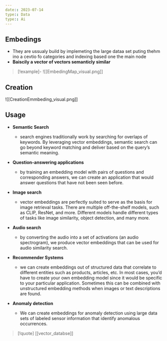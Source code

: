 ```yaml
---
date:: 2023-07-14
type:: Data 
type:: Ai
---
```

## Embedings 
- They are ussualy build by implemeting the large dataa  set puting thehm ino a cevtio fo categories and indexing based one the main node 
- **Baiscily a vector of vectors semanticly similar**
>[!example]-
>![[EmbedingMap_visual.png]]
## Creation
![[CreationEmmbeding_visual.png]]
## Usage
- **Semantic Search**
	- search engines traditionally work by searching for overlaps of keywords. By leveraging vector embeddings, semantic search can go beyond keyword matching and deliver based on the query’s semantic meaning.
    
- **Question-answering applications** 
	- by training an embedding model with pairs of questions and corresponding answers, we can create an application that would answer questions that have not been seen before.
    
- **Image search** 
	- vector embeddings are perfectly suited to serve as the basis for image retrieval tasks. There are multiple off-the-shelf models, such as CLIP, ResNet, and more. Different models handle different types of tasks like image similarity, object detection, and many more.
    
- **Audio search**
	- by converting the audio into a set of activations (an audio spectrogram), we produce vector embeddings that can be used for audio similarity search.
    
- **Recommender Systems**
	- we can create embeddings out of structured data that correlate to different entities such as products, articles, etc. In most cases, you’d have to create your own embedding model since it would be specific to your particular application. Sometimes this can be combined with unstructured embedding methods when images or text descriptions are found.
    
- **Anomaly detection** 
	- We can create embeddings for anomaly detection using large data sets of labeled sensor information that identify anomalous occurrences.



>[!quote] [[vector_databse]] 